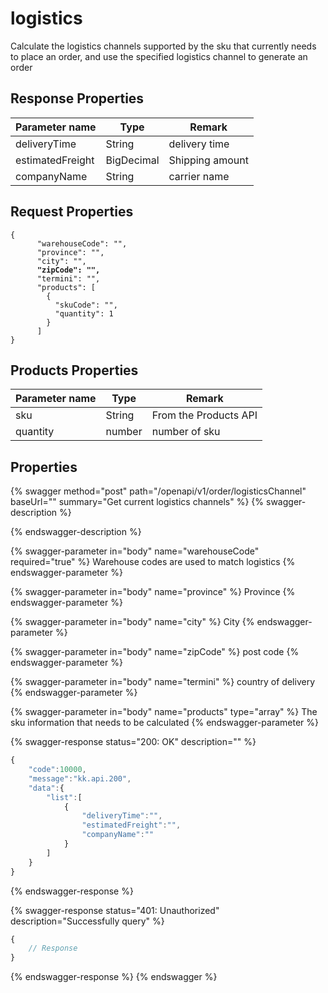 # logistics

Calculate the logistics channels supported by the sku that currently needs to place an order, and use the specified logistics channel to generate an order

## Response Properties <a href="#response-parameter" id="response-parameter"></a>

| Parameter name   | Type       | Remark          |
| ---------------- | ---------- | --------------- |
| deliveryTime     | String     | delivery time   |
| estimatedFreight | BigDecimal | Shipping amount |
| companyName      | String     | carrier name    |

## Request Properties <a href="#response-parameter" id="response-parameter"></a>

<pre><code>{
      "warehouseCode": "",
      "province": "",
      "city": "",
<strong>      "zipCode": "",
</strong>      "termini": "",
      "products": [
        {
          "skuCode": "",
          "quantity": 1
        }
      ]
}</code></pre>

## Products Properties <a href="#response-parameter" id="response-parameter"></a>

| Parameter name | Type   | Remark                |
| -------------- | ------ | --------------------- |
| sku            | String | From the Products API |
| quantity       | number | number of sku         |

## &#x20;Properties <a href="#response-parameter" id="response-parameter"></a>

{% swagger method="post" path="/openapi/v1/order/logisticsChannel" baseUrl="" summary="Get current logistics channels" %}
{% swagger-description %}

{% endswagger-description %}

{% swagger-parameter in="body" name="warehouseCode" required="true" %}
Warehouse codes are used to match logistics
{% endswagger-parameter %}

{% swagger-parameter in="body" name="province" %}
Province
{% endswagger-parameter %}

{% swagger-parameter in="body" name="city" %}
City
{% endswagger-parameter %}

{% swagger-parameter in="body" name="zipCode" %}
post code
{% endswagger-parameter %}

{% swagger-parameter in="body" name="termini" %}
country of delivery
{% endswagger-parameter %}

{% swagger-parameter in="body" name="products" type="array" %}
The sku information that needs to be calculated
{% endswagger-parameter %}

{% swagger-response status="200: OK" description="" %}
```javascript
{
    "code":10000,
    "message":"kk.api.200",
    "data":{
        "list":[
            {
                "deliveryTime":"",
                "estimatedFreight":"",
                "companyName":""
            }
        ]
    }
}
```
{% endswagger-response %}

{% swagger-response status="401: Unauthorized" description="Successfully query" %}
```javascript
{
    // Response
}
```
{% endswagger-response %}
{% endswagger %}
